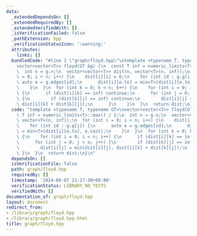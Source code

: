 ```yaml
---
data:
  _extendedDependsOn: []
  _extendedRequiredBy: []
  _extendedVerifiedWith: []
  _isVerificationFailed: false
  _pathExtension: hpp
  _verificationStatusIcon: ':warning:'
  attributes:
    links: []
  bundledCode: "#line 1 \"graph/floyd.hpp\"\ntemplate <typename T, typename GT>\n\
    vector<vector<T>> floyd(GT &g) {\n  const T inf = numeric_limits<T>::max() / 2;\n\
    \  int n = g.n;\n  vector<vector<T>> dist(n, vector<T>(n, inf));\n  for (int i\
    \ = 0; i < n; i++) {\n    dist[i][i] = 0;\n    for (int id : g.g[i]) {\n     \
    \ auto e = g.edges[id];\n      dist[i][e.to] = min<T>(dist[i][e.to], e.cost);\n\
    \    }\n  }\n  for (int k = 0; k < n; k++) {\n    for (int i = 0; i < n; i++)\
    \ {\n      if (dist[i][k] == inf) continue;\n      for (int j = 0; j < n; j++)\
    \ {\n        if (dist[k][j] == inf) continue;\n        dist[i][j] = min(dist[i][j],\
    \ dist[i][k] + dist[k][j]);\n      }\n    }\n  }\n  return dist;\n}\n"
  code: "template <typename T, typename GT>\nvector<vector<T>> floyd(GT &g) {\n  const\
    \ T inf = numeric_limits<T>::max() / 2;\n  int n = g.n;\n  vector<vector<T>> dist(n,\
    \ vector<T>(n, inf));\n  for (int i = 0; i < n; i++) {\n    dist[i][i] = 0;\n\
    \    for (int id : g.g[i]) {\n      auto e = g.edges[id];\n      dist[i][e.to]\
    \ = min<T>(dist[i][e.to], e.cost);\n    }\n  }\n  for (int k = 0; k < n; k++)\
    \ {\n    for (int i = 0; i < n; i++) {\n      if (dist[i][k] == inf) continue;\n\
    \      for (int j = 0; j < n; j++) {\n        if (dist[k][j] == inf) continue;\n\
    \        dist[i][j] = min(dist[i][j], dist[i][k] + dist[k][j]);\n      }\n   \
    \ }\n  }\n  return dist;\n}\n"
  dependsOn: []
  isVerificationFile: false
  path: graph/floyd.hpp
  requiredBy: []
  timestamp: '2024-06-07 21:27:30+08:00'
  verificationStatus: LIBRARY_NO_TESTS
  verifiedWith: []
documentation_of: graph/floyd.hpp
layout: document
redirect_from:
- /library/graph/floyd.hpp
- /library/graph/floyd.hpp.html
title: graph/floyd.hpp
---
```

